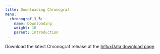 ```yaml
---
title: Downloading Chronograf
menu:
  chronograf_1_5:
    name: Downloading
    weight: 10
    parent: Introduction
---
```




Download the latest Chronograf release at the [InfluxData download page](https://influxdata.com/downloads/#influxdb).
